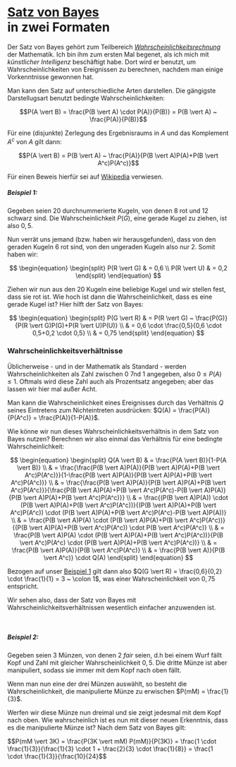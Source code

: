 # [Satz von Bayes](https://de.wikipedia.org/wiki/Satz_von_Bayes)<br>in zwei Formaten

Der Satz von Bayes gehört zum Teilbereich *[Wahrscheinlichkeitsrechnung](./../Wahrscheinlichkeitsrechnung.html)* der Mathematik. Ich bin ihm zum ersten Mal begenet, als ich mich mit *künstlicher Intelligenz* beschäftigt habe. Dort wird er benutzt, um Wahrscheinlichkeiten von Ereignissen zu berechnen, nachdem man einige Vorkenntnisse gewonnen hat.

Man kann den Satz auf unterschiedliche Arten darstellen. Die gängigste Darstellugsart benutzt bedingte Wahrscheinlichkeiten:

$$P(A \vert B) = \frac{P(B \vert A) \cdot P(A)}{P(B)} = P(B \vert A) ~ \frac{P(A)}{P(B)}$$

Für eine (disjunkte) Zerlegung des Ergebnisraums in $A$ und das Komplement $A^c$ von $A$ gilt dann:

$$P(A \vert B) = P(B \vert A) ~ \frac{P(A)}{P(B \vert A)P(A)+P(B \vert A^c)P(A^c)}$$

Für einen Beweis hierfür sei auf [Wikipedia](https://de.wikipedia.org/wiki/Satz_von_Bayes) verwiesen.

##### Beispiel 1:

Gegeben seien 20 durchnummerierte Kugeln, von denen 8 rot und 12 schwarz sind. Die Wahrscheinlichkeit $P(G)$, eine gerade Kugel zu ziehen, ist also $0,5$.

Nun verrät uns jemand (bzw. haben wir herausgefunden), dass von den geraden Kugeln 6 rot sind, von den ungeraden Kugeln also nur 2. Somit haben wir:

$$
\begin{equation}
\begin{split}
P(R \vert G) & = 0,6 \\
P(R \vert U) & = 0,2
\end{split}
\end{equation}
$$

Ziehen wir nun aus den 20 Kugeln eine beliebige Kugel und wir stellen fest, dass sie rot ist. Wie hoch ist dann die Wahrscheinlichkeit, dass es eine gerade Kugel ist? Hier hilft der Satz von Bayes:

$$
\begin{equation}
\begin{split}
P(G \vert R) & = P(R \vert G) ~ \frac{P(G)}{P(R \vert G)P(G)+P(R \vert U)P(U)} \\
& = 0,6 \cdot \frac{0,5}{0,6 \cdot 0,5+0,2 \cdot 0,5} \\
& = 0,75
\end{split}
\end{equation}
$$

### Wahrscheinlichkeitsverhältnisse

Üblicherweise - und in der Mathematik als Standard - werden Wahrscheinlichkeiten als Zahl zwischen 0 7nd 1 angegeben, also $0 \le P(A) \le 1$. Oftmals wird diese Zahl auch als Prozentsatz angegeben; aber das lassen wir hier mal außer Acht.

Man kann die Wahrscheinlichkeit eines Ereignisses durch das Verhältnis $Q$ seines Eintretens zum Nichteintreten ausdrücken: $Q(A) = \frac{P(A)}{P(A^c)} = \frac{P(A)}{1-P(A)}$.

Wie könne wir nun dieses Wahrscheinlichkeitsverhältnis in dem Satz von Bayes nutzen? Berechnen wir also einmal das Verhältnis für eine bedingte Wahrscheinlichkeit:

$$
\begin{equation}
\begin{split}
Q(A \vert B) & = \frac{P(A \vert B)}{1-P(A \vert B)} \\
& = \frac{\frac{P(B \vert A)P(A)}{P(B \vert A)P(A)+P(B \vert A^c)P(A^c)}}{1-\frac{P(B \vert A)P(A)}{P(B \vert A)P(A)+P(B \vert A^c)P(A^c)}} \\
& = \frac{\frac{P(B \vert A)P(A)}{P(B \vert A)P(A)+P(B \vert A^c)P(A^c)}}{\frac{P(B \vert A)P(A)+P(B \vert A^c)P(A^c)-P(B \vert A)P(A)}{P(B \vert A)P(A)+P(B \vert A^c)P(A^c)}} \\
& = \frac{(P(B \vert A)P(A)) \cdot (P(B \vert A)P(A)+P(B \vert A^c)P(A^c))}{(P(B \vert A)P(A)+P(B \vert A^c)P(A^c)) \cdot (P(B \vert A)P(A)+P(B \vert A^c)P(A^c)-P(B \vert A)P(A))} \\
& = \frac{P(B \vert A)P(A) \cdot (P(B \vert A)P(A)+P(B \vert A^c)P(A^c))}{(P(B \vert A)P(A)+P(B \vert A^c)P(A^c)) \cdot P(B \vert A^c)P(A^c)} \\
& = \frac{P(B \vert A)P(A) \cdot (P(B \vert A)P(A)+P(B \vert A^c)P(A^c))}{P(B \vert A^c)P(A^c) \cdot (P(B \vert A)P(A)+P(B \vert A^c)P(A^c))} \\
& = \frac{P(B \vert A)P(A)}{P(B \vert A^c)P(A^c)} \\
& = \frac{P(B \vert A)}{P(B \vert A^c)} \cdot Q(A)
\end{split}
\end{equation}
$$

Bezogen auf unser [Beispiel 1](#beispiel-1) gilt dann also $Q(G \vert R) = \frac{0,6}{0,2} \cdot \frac{1}{1} = 3 ~ \colon 1$, was einer Wahrscheinlichkeit von $0,75$ entspricht.

Wir sehen also, dass der Satz von Bayes mit Wahrscheinlichkeitsverhältnissen wesentlich einfacher anzuwenden ist.

&nbsp;

##### Beispiel 2:

Gegeben seien 3 Münzen, von denen 2 *fair* seien, d.h bei einem Wurf fällt Kopf und Zahl mit gleicher Wahrscheinlichkeit $0,5$. Die dritte Münze ist aber manipuliert, sodass sie immer mit dem Kopf nach oben fällt.

Wenn man nun eine der drei Münzen auswählt, so besteht die Wahrscheinlichkeit, die manipulierte Münze zu erwischen $P(mM) = \frac{1}{3}$.

Werfen wir diese Münze nun dreimal und sie zeigt jedesmal mit dem Kopf nach oben. Wie wahrscheinlich ist es nun mit dieser neuen Erkenntnis, dass es die manipulierte Münze ist? Nach dem Satz von Bayes gilt:

$$P(mM \vert 3K) = \frac{P(3K \vert mM) P(mM)}{P(3K)} = \frac{1 \cdot \frac{1}{3}}{\frac{1}{3} \cdot 1 + \frac{2}{3} \cdot \frac{1}{8}} = \frac{1 \cdot \frac{1}{3}}{\frac{10}{24}$$




